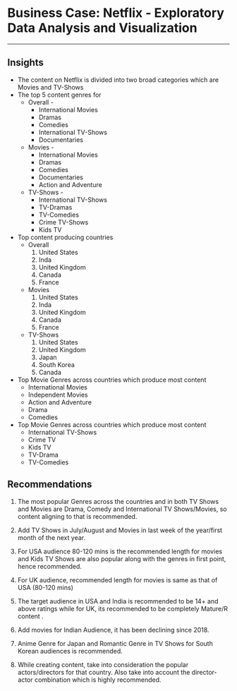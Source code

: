 # Business Case: Netflix - Exploratory Data Analysis and Visualization
---
## Insights

* The content on Netflix is divided into two broad categories which are Movies and TV-Shows
* The top 5 content genres for 
    * Overall - 
        * International Movies
        * Dramas
        * Comedies
        * International TV-Shows
        * Documentaries
    * Movies - 
        * International Movies
        * Dramas
        * Comedies
        * Documentaries
        * Action and Adventure
    * TV-Shows - 
        * International TV-Shows
        * TV-Dramas
        * TV-Comedies
        * Crime TV-Shows
        * Kids TV
* Top content producing countries
    * Overall
        1. United States
        2. Inda
        3. United Kingdom
        4. Canada
        5. France
    * Movies
        1. United States
        2. Inda
        3. United Kingdom
        4. Canada
        5. France
    * TV-Shows
        1. United States
        2. United Kingdom
        3. Japan
        4. South Korea
        5. Canada
* Top Movie Genres across countries which produce most content
    * International Movies
    * Independent Movies
    * Action and Adventure
    * Drama
    * Comedies
* Top Movie Genres across countries which produce most content
    * International TV-Shows
    * Crime TV
    * Kids TV
    * TV-Drama
    * TV-Comedies
    
## Recommendations

1) The most popular Genres across the countries and in both TV Shows and Movies are 
Drama, Comedy and International TV Shows/Movies, so content aligning to that 
is recommended.

2) Add TV Shows in July/August and Movies in last week of the year/first month of 
the next year.

3) For USA audience 80-120 mins is the recommended length for movies and Kids TV Shows
are also popular along with the genres in first point, hence recommended.

4) For UK audience, recommended length for movies is same as that of USA (80-120 mins)

5) The target audience in USA and India is recommended to be 14+ and above ratings while
for UK, its recommended to be completely Mature/R content .

6) Add movies for Indian Audience, it has been declining since 2018.

7) Anime Genre for Japan and Romantic Genre in TV Shows for
 South Korean audiences is recommended.

8) While creating content, take into consideration the popular actors/directors
for that country. Also take into account the director-actor combination which 
is highly recommended.